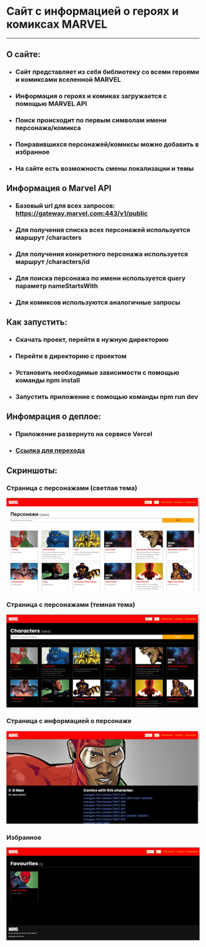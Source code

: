 # Сайт с информацией о героях и комиксах MARVEL
___
## О сайте:
* ### Сайт представляет из себя библиотеку со всеми героями и комиксами вселенной MARVEL</h3>
* ### Информация о героях и комиках загружается с помощью MARVEL API
* ### Поиск происходит по первым символам имени персонажа/комикса
* ### Понравившихся персонажей/комиксы можно добавить в избранное
* ### На сайте есть возможность смены локализации и темы
## Информация о Marvel API
* ### Базовый url для всех запросов: https://gateway.marvel.com:443/v1/public
* ### Для получения списка всех персонажей используется маршрут /characters
* ### Для получения конкретного персонажа используется маршрут /characters/id
* ### Для поиска персонажа по имени используется query параметр nameStartsWith
* ### Для комиксов используются аналогичные запросы

## Как запустить:
* ### Скачать проект, перейти в нужную директорию
* ### Перейти в директорию с проектом
* ### Установить необходимые зависимости с помощью команды npm install
* ### Запустить приложение с помощью команды npm run dev
## Инфомрация о деплое:
* ### Приложение развернуто на сервисе Vercel
* ### [Ссылка для перехода](https://effective-marvel-5o0ebnday-egors-projects-1e812c54.vercel.app)
## Скриншоты:
### Страница с персонажами (светлая тема)
![](public/screenshots/sh1.jpg)
### Страница с персонажами (темная тема)
![](public/screenshots/sh2.jpg)
### Страница с информацией о персонаже
![](public/screenshots/sh3.jpg)
### Избранное
![](public/screenshots/sh4.jpg)